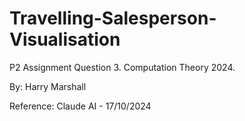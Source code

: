 # Travelling-Salesperson-Visualisation

P2 Assignment Question 3. Computation Theory 2024. 

By: Harry Marshall

Reference: Claude AI - 17/10/2024
